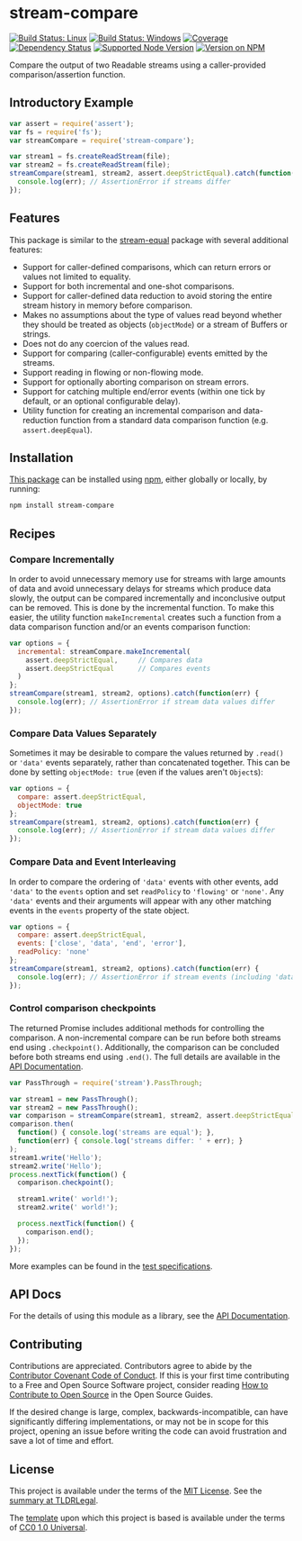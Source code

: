 stream-compare
==============

[![Build Status: Linux](https://img.shields.io/travis/kevinoid/stream-compare/master.svg?style=flat&label=build+on+linux)](https://travis-ci.org/kevinoid/stream-compare)
[![Build Status: Windows](https://img.shields.io/appveyor/ci/kevinoid/stream-compare/master.svg?style=flat&label=build+on+windows)](https://ci.appveyor.com/project/kevinoid/stream-compare)
[![Coverage](https://img.shields.io/codecov/c/github/kevinoid/stream-compare.svg?style=flat)](https://codecov.io/github/kevinoid/stream-compare?branch=master)
[![Dependency Status](https://img.shields.io/david/kevinoid/stream-compare.svg?style=flat)](https://david-dm.org/kevinoid/stream-compare)
[![Supported Node Version](https://img.shields.io/node/v/stream-compare.svg?style=flat)](https://www.npmjs.com/package/stream-compare)
[![Version on NPM](https://img.shields.io/npm/v/stream-compare.svg?style=flat)](https://www.npmjs.com/package/stream-compare)

Compare the output of two Readable streams using a caller-provided
comparison/assertion function.

## Introductory Example

```js
var assert = require('assert');
var fs = require('fs');
var streamCompare = require('stream-compare');

var stream1 = fs.createReadStream(file);
var stream2 = fs.createReadStream(file);
streamCompare(stream1, stream2, assert.deepStrictEqual).catch(function(err) {
  console.log(err); // AssertionError if streams differ
});
```


## Features

This package is similar to the
[stream-equal](https://github.com/fent/node-stream-equal) package with several
additional features:

- Support for caller-defined comparisons, which can return errors or values
  not limited to equality.
- Support for both incremental and one-shot comparisons.
- Support for caller-defined data reduction to avoid storing the entire stream
  history in memory before comparison.
- Makes no assumptions about the type of values read beyond whether they
  should be treated as objects (`objectMode`) or a stream of Buffers or
  strings.
- Does not do any coercion of the values read.
- Support for comparing (caller-configurable) events emitted by the streams.
- Support reading in flowing or non-flowing mode.
- Support for optionally aborting comparison on stream errors.
- Support for catching multiple end/error events (within one tick by default,
  or an optional configurable delay).
- Utility function for creating an incremental comparison and data-reduction
  function from a standard data comparison function (e.g. `assert.deepEqual`).


## Installation

[This package](https://www.npmjs.com/package/stream-compare) can be installed
using [npm](https://www.npmjs.com/), either globally or locally, by running:

```sh
npm install stream-compare
```


## Recipes

### Compare Incrementally

In order to avoid unnecessary memory use for streams with large amounts of
data and avoid unnecessary delays for streams which produce data slowly, the
output can be compared incrementally and inconclusive output can be removed.
This is done by the incremental function.  To make this easier, the utility
function `makeIncremental` creates such a function from a data comparison
function and/or an events comparison function:

```js
var options = {
  incremental: streamCompare.makeIncremental(
    assert.deepStrictEqual,     // Compares data
    assert.deepStrictEqual      // Compares events
  )
};
streamCompare(stream1, stream2, options).catch(function(err) {
  console.log(err); // AssertionError if stream data values differ
});
```

### Compare Data Values Separately

Sometimes it may be desirable to compare the values returned by `.read()` or
`'data'` events separately, rather than concatenated together.  This can be
done by setting `objectMode: true` (even if the values aren't `Object`s):

```js
var options = {
  compare: assert.deepStrictEqual,
  objectMode: true
};
streamCompare(stream1, stream2, options).catch(function(err) {
  console.log(err); // AssertionError if stream data values differ
});
```

### Compare Data and Event Interleaving

In order to compare the ordering of `'data'` events with other events, add
`'data'` to the `events` option and set `readPolicy` to `'flowing'` or
`'none'`.  Any `'data'` events and their arguments will appear with any other
matching events in the `events` property of the state object.

```js
var options = {
  compare: assert.deepStrictEqual,
  events: ['close', 'data', 'end', 'error'],
  readPolicy: 'none'
};
streamCompare(stream1, stream2, options).catch(function(err) {
  console.log(err); // AssertionError if stream events (including 'data') differ
});
```

### Control comparison checkpoints

The returned Promise includes additional methods for controlling the
comparison.  A non-incremental compare can be run before both streams end
using `.checkpoint()`.  Additionally, the comparison can be concluded before
both streams end using `.end()`.  The full details are available in the [API
Documentation](https://kevinoid.github.io/stream-compare/api/StreamComparePromise.html).

```js
var PassThrough = require('stream').PassThrough;

var stream1 = new PassThrough();
var stream2 = new PassThrough();
var comparison = streamCompare(stream1, stream2, assert.deepStrictEqual);
comparison.then(
  function() { console.log('streams are equal'); },
  function(err) { console.log('streams differ: ' + err); }
);
stream1.write('Hello');
stream2.write('Hello');
process.nextTick(function() {
  comparison.checkpoint();

  stream1.write(' world!');
  stream2.write(' world!');

  process.nextTick(function() {
    comparison.end();
  });
});
```

More examples can be found in the [test
specifications](https://kevinoid.github.io/stream-compare/spec).

## API Docs

For the details of using this module as a library, see the [API
Documentation](https://kevinoid.github.io/stream-compare/api).


## Contributing

Contributions are appreciated.  Contributors agree to abide by the [Contributor
Covenant Code of
Conduct](https://www.contributor-covenant.org/version/1/4/code-of-conduct.html).
If this is your first time contributing to a Free and Open Source Software
project, consider reading [How to Contribute to Open
Source](https://opensource.guide/how-to-contribute/)
in the Open Source Guides.

If the desired change is large, complex, backwards-incompatible, can have
significantly differing implementations, or may not be in scope for this
project, opening an issue before writing the code can avoid frustration and
save a lot of time and effort.


## License

This project is available under the terms of the [MIT License](LICENSE.txt).
See the [summary at TLDRLegal](https://tldrlegal.com/license/mit-license).

The [template](https://github.com/kevinoid/node-project-template) upon which
this project is based is available under the terms of
[CC0 1.0 Universal](https://creativecommons.org/publicdomain/zero/1.0/).
